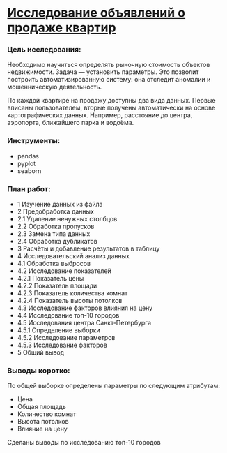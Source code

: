 # [Исследование объявлений о продаже квартир](https://github.com/asolovov/asolovov_portfolio/blob/main/yandex_real_estate/yandex_real_estate.ipynb)

### Цель исследования:
Необходимо научиться определять рыночную стоимость объектов недвижимости. Задача — установить параметры. Это позволит построить автоматизированную систему: она отследит аномалии и мошенническую деятельность.

По каждой квартире на продажу доступны два вида данных. Первые вписаны пользователем, вторые получены автоматически на основе картографических данных. Например, расстояние до центра, аэропорта, ближайшего парка и водоёма.

### Инструменты:
- pandas
- pyplot
- seaborn

### План работ:
<ul>
<li>1  Изучение данных из файла</li>
<li>2  Предобработка данных</li>
<li>2.1  Удаление ненужных столбцов</li>
<li>2.2  Обработка пропусков</li>
<li>2.3  Замена типа данных</li>
<li>2.4  Обработка дубликатов</li>
<li>3  Расчёты и добавление результатов в таблицу</li>
<li>4  Исследовательский анализ данных</li>
<li>4.1  Обработка выбросов</li>
<li>4.2  Исследование показателей</li>
<li>4.2.1  Показатель цены</li>
<li>4.2.2  Показатель площади</li>
<li>4.2.3  Показатель количества комнат</li>
<li>4.2.4  Показатель высоты потолков</li>
<li>4.3  Исследование факторов влияния на цену</li>
<li>4.4  Исследование топ-10 городов</li>
<li>4.5  Исследования центра Санкт-Петербурга</li>
<li>4.5.1  Определение выборки</li>
<li>4.5.2  Исследование параметров</li>
<li>4.5.3  Исследование факторов</li>
<li>5  Общий вывод</li>
</ul>

### Выводы коротко:
По общей выборке определены параметры по следующим атрибутам:
- Цена
- Общая площадь
- Количество комнат
- Высота потолков
- Влияние на цену

Сделаны выводы по исследованию топ-10 городов
